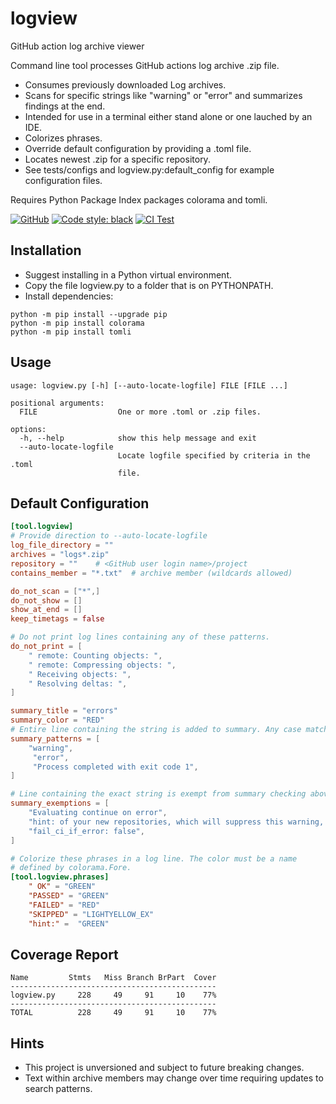 # logview

GitHub action log archive viewer

Command line tool processes GitHub actions log archive .zip file.

- Consumes previously downloaded Log archives.
- Scans for specific strings like "warning" or "error" and
  summarizes findings at the end.
- Intended for use in a terminal either stand alone or one
  lauched by an IDE.
- Colorizes phrases.
- Override default configuration by providing a .toml file.
- Locates newest .zip for a specific repository.
- See tests/configs and logview.py:default_config for
  example configuration files.

Requires Python Package Index packages colorama and tomli.

[![GitHub](https://img.shields.io/github/license/tmarktaylor/logview)](https://github.com/tmarktaylor/logview/blob/master/LICENSE)
[![Code style: black](https://img.shields.io/badge/code%20style-black-000000.svg)](https://github.com/psf/black)
[![CI Test](https://github.com/tmarktaylor/logview/actions/workflows/ci.yml/badge.svg)](https://github.com/tmarktaylor/logview/actions/workflows/ci.yml)

## Installation

- Suggest installing in a Python virtual environment.
- Copy the file logview.py to a folder that is on PYTHONPATH.
- Install dependencies:
```shell
python -m pip install --upgrade pip
python -m pip install colorama
python -m pip install tomli
```

## Usage

<!--phmdoctest-label usage-->
```shell
usage: logview.py [-h] [--auto-locate-logfile] FILE [FILE ...]

positional arguments:
  FILE                  One or more .toml or .zip files.

options:
  -h, --help            show this help message and exit
  --auto-locate-logfile
                        Locate logfile specified by criteria in the .toml
                        file.
```
## Default Configuration

<!--phmdoctest-label default-configuration-->
```toml
[tool.logview]
# Provide direction to --auto-locate-logfile
log_file_directory = ""
archives = "logs*.zip"
repository = ""    # <GitHub user login name>/project
contains_member = "*.txt"  # archive member (wildcards allowed)

do_not_scan = ["*",]
do_not_show = []
show_at_end = []
keep_timetags = false

# Do not print log lines containing any of these patterns.
do_not_print = [
    " remote: Counting objects: ",
    " remote: Compressing objects: ",
    " Receiving objects: ",
    " Resolving deltas: ",
]

summary_title = "errors"
summary_color = "RED"
# Entire line containing the string is added to summary. Any case matches.
summary_patterns = [
    "warning",
     "error",
     "Process completed with exit code 1",
]

# Line containing the exact string is exempt from summary checking above.
summary_exemptions = [
    "Evaluating continue on error",
    "hint: of your new repositories, which will suppress this warning, call:",
    "fail_ci_if_error: false",
]

# Colorize these phrases in a log line. The color must be a name
# defined by colorama.Fore.
[tool.logview.phrases]
    " OK" = "GREEN"
    "PASSED" = "GREEN"
    "FAILED" = "RED"
    "SKIPPED" = "LIGHTYELLOW_EX"
    "hint:" =  "GREEN"

```
## Coverage Report
<!--phmdoctest-label coverage-report-->
```shell
Name         Stmts   Miss Branch BrPart  Cover
----------------------------------------------
logview.py     228     49     91     10    77%
----------------------------------------------
TOTAL          228     49     91     10    77%
```

## Hints
- This project is unversioned and subject to future breaking changes.
- Text within archive members may change over time requiring
  updates to search patterns.

